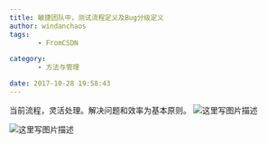 ```yaml
---
title: 敏捷团队中，测试流程定义及Bug分级定义
author: windanchaos
tags: 
       - FromCSDN

category: 
       - 方法与管理

date: 2017-10-28 19:58:43
---
```

当前流程，灵活处理。解决问题和效率为基本原则。
![这里写图片描述](/images/dn.net-20171028195316132-watermark-2-text-aHR0cDovL2Jsb2cuY3Nkbi5uZXQvd2luZGFuY2hhb3M=-font-5a6L5L2T-fontsize-400-fill-I0JBQkFCMA==-dissolve-70-gravity-SouthEast.png)

![这里写图片描述](/images/dn.net-20171028195334175-watermark-2-text-aHR0cDovL2Jsb2cuY3Nkbi5uZXQvd2luZGFuY2hhb3M=-font-5a6L5L2T-fontsize-400-fill-I0JBQkFCMA==-dissolve-70-gravity-SouthEast.png)
